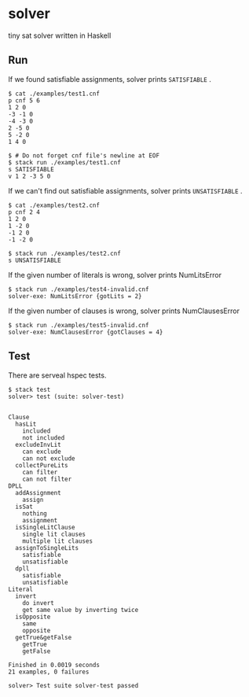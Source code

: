 # solver

tiny sat solver written in Haskell


## Run

If we found satisfiable assignments, solver prints `SATISFIABLE` .

```
$ cat ./examples/test1.cnf
p cnf 5 6
1 2 0
-3 -1 0
-4 -3 0
2 -5 0
5 -2 0
1 4 0

$ # Do not forget cnf file's newline at EOF
$ stack run ./examples/test1.cnf
s SATISFIABLE
v 1 2 -3 5 0
```

If we can't find out satisfiable assignments, solver prints `UNSATISFIABLE` .

```
$ cat ./examples/test2.cnf
p cnf 2 4
1 2 0
1 -2 0
-1 2 0
-1 -2 0

$ stack run ./examples/test2.cnf
s UNSATISFIABLE
```

If the given number of literals is wrong, solver prints NumLitsError

```
$ stack run ./examples/test4-invalid.cnf
solver-exe: NumLitsError {gotLits = 2}
```

If the given number of clauses is wrong, solver prints NumClausesError

```
$ stack run ./examples/test5-invalid.cnf
solver-exe: NumClausesError {gotClauses = 4}
```


## Test

There are serveal hspec tests.

```
$ stack test
solver> test (suite: solver-test)


Clause
  hasLit
    included
    not included
  excludeInvLit
    can exclude
    can not exclude
  collectPureLits
    can filter
    can not filter
DPLL
  addAssignment
    assign
  isSat
    nothing
    assignment
  isSingleLitClause
    single lit clauses
    multiple lit clauses
  assignToSingleLits
    satisfiable
    unsatisfiable
  dpll
    satisfiable
    unsatisfiable
Literal
  invert
    do invert
    get same value by inverting twice
  isOpposite
    same
    opposite
  getTrue&getFalse
    getTrue
    getFalse

Finished in 0.0019 seconds
21 examples, 0 failures

solver> Test suite solver-test passed
```